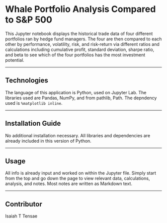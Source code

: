 # Whale Portfolio Analysis Compared to S&P 500

This Jupyter notebook displays the historical trade data of four different portfolios ran by hedge fund managers. The four are then compared to each other by performance, volatility, risk, and risk-return via different ratios and calculations including cumulative profit, standard deviation, sharpe ratio, and beta to see which of the four portfolios has the most investment potential.


---

## Technologies

The language of this application is Python, used on Jupyter Lab. The libraries used are Pandas, NumPy, and from pathlib, Path. The depndency used is `%matplotlib inline`.

---

## Installation Guide

No additional installation necessary. All libraries and dependencies are already included in this version of Python.

---

## Usage

All info is already input and worked on within the Jupyter file. Simply start from the top and go down the page to view relevant data, calculations, analysis, and notes. Most notes are written as Markdown text.

---

## Contributor

Isaiah T Tensae
